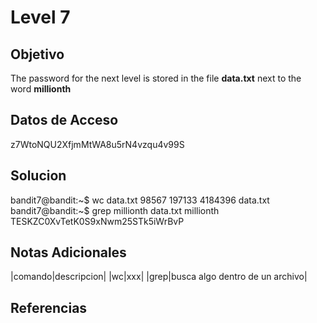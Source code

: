 # Level 7
## Objetivo
The password for the next level is stored in the file **data.txt** next to the word **millionth**
## Datos de Acceso
z7WtoNQU2XfjmMtWA8u5rN4vzqu4v99S
## Solucion
bandit7@bandit:~$ wc data.txt
  98567  197133 4184396 data.txt
bandit7@bandit:~$ grep millionth data.txt
millionth       TESKZC0XvTetK0S9xNwm25STk5iWrBvP
## Notas Adicionales
|comando|descripcion|
|wc|xxx|
|grep|busca algo dentro de un archivo|
## Referencias